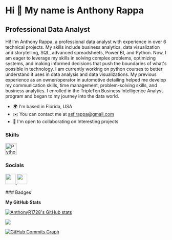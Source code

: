 Hi 👋 My name is Anthony Rappa
==============================

Professional Data Analyst
-------------------------

Hi! I'm Anthony Rappa, a professional data analyst with experience in over 6 technical projects. My skills include business analytics, data visualization and storytelling, SQL, advanced spreadsheets, Power BI, and Python. Now, I am eager to leverage my skills in solving complex problems, optimizing systems, and making informed decisions that push the boundaries of what's possible in technology. I am currently working on python courses to better understand it uses in data analysis and data visualizations. My previous experience as an owner/operator in automotive detailing helped me develop my communication skills, time management, problem-solving skills, and business analytics. I enrolled in the TripleTen Business Intelligence Analyst program and began to my journey into the data world.

* 🌍  I'm based in Florida, USA
* ✉️  You can contact me at [asf.rappa@gmail.com](mailto:asf.rappa@gmail.com)
* 🤝  I'm open to collaborating on Interesting projects

### Skills

<p align="left">
<a href="https://www.python.org/" target="_blank" rel="noreferrer"><img src="https://raw.githubusercontent.com/danielcranney/readme-generator/main/public/icons/skills/python-colored.svg" width="36" height="36" alt="Python" /></a>
</p>

### Socials

<p align="left"> <a href="https://www.github.com/AnthonyR1728" target="_blank" rel="noreferrer"> <picture> <source media="(prefers-color-scheme: dark)" srcset="https://raw.githubusercontent.com/danielcranney/readme-generator/main/public/icons/socials/github-dark.svg" /> <source media="(prefers-color-scheme: light)" srcset="https://raw.githubusercontent.com/danielcranney/readme-generator/main/public/icons/socials/github.svg" /> <img src="https://raw.githubusercontent.com/danielcranney/readme-generator/main/public/icons/socials/github.svg" width="32" height="32" /> </picture> </a> <a href="https://www.linkedin.com/in/anthony-rappa" target="_blank" rel="noreferrer"> <picture> <source media="(prefers-color-scheme: dark)" srcset="https://raw.githubusercontent.com/danielcranney/readme-generator/main/public/icons/socials/linkedin-dark.svg" /> <source media="(prefers-color-scheme: light)" srcset="https://raw.githubusercontent.com/danielcranney/readme-generator/main/public/icons/socials/linkedin.svg" /> <img src="https://raw.githubusercontent.com/danielcranney/readme-generator/main/public/icons/socials/linkedin.svg" width="32" height="32" /> </picture> </a></p>
### Badges

<b>My GitHub Stats</b>

<a href="http://www.github.com/AnthonyR1728"><img src="https://github-readme-stats.vercel.app/api?username=AnthonyR1728&show_icons=true&hide=&count_private=true&title_color=0891b2&text_color=ffffff&icon_color=0891b2&bg_color=1c1917&hide_border=true&show_icons=true" alt="AnthonyR1728's GitHub stats" /></a>

<a href="http://www.github.com/AnthonyR1728"><img src="https://github-readme-streak-stats.herokuapp.com/?user=AnthonyR1728&stroke=ffffff&background=1c1917&ring=0891b2&fire=0891b2&currStreakNum=ffffff&currStreakLabel=0891b2&sideNums=ffffff&sideLabels=ffffff&dates=ffffff&hide_border=true" /></a>

<a href="http://www.github.com/AnthonyR1728"><img src="https://github-readme-activity-graph.cyclic.app/graph?username=AnthonyR1728&bg_color=1c1917&color=ffffff&line=0891b2&point=ffffff&area_color=1c1917&area=true&hide_border=true&custom_title=GitHub%20Commits%20Graph" alt="GitHub Commits Graph" /></a>

